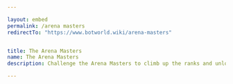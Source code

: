 ```yaml
---

layout: embed
permalink: /arena masters
redirectTo: "https://www.botworld.wiki/arena-masters"


title: The Arena Masters
name: The Arena Masters
description: Challenge the Arena Masters to climb up the ranks and unlock precious Botpack slots! Tips & Infos on how to beat every Arena Master you'll have to face in Botworld Adventure!

---
```

